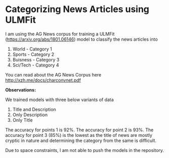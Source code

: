 # Categorizing News Articles using ULMFit
I am using the AG News corpus for training a ULMFit (https://arxiv.org/abs/1801.06146) model to classify the news articles into
1. World - Category 1
2. Sports - Category 2
3. Buisness - Category 3
4. Sci/Tech - Category 4

You can read about the AG News Corpus here http://xzh.me/docs/charconvnet.pdf


**Observations:**

We trained models with three below variants of data
1. Title and Description
2. Only Description
3. Only Title
 
The accuracy for points 1 is 92%. 
The accuracy for point 2 is 93%.
The accuracy for point 3 (85%) is the lowest as the title of news are mostly cryptic in nature and determining the category from the same is difficult.


Due to space constraints, I am not able to push the models in the repository.

